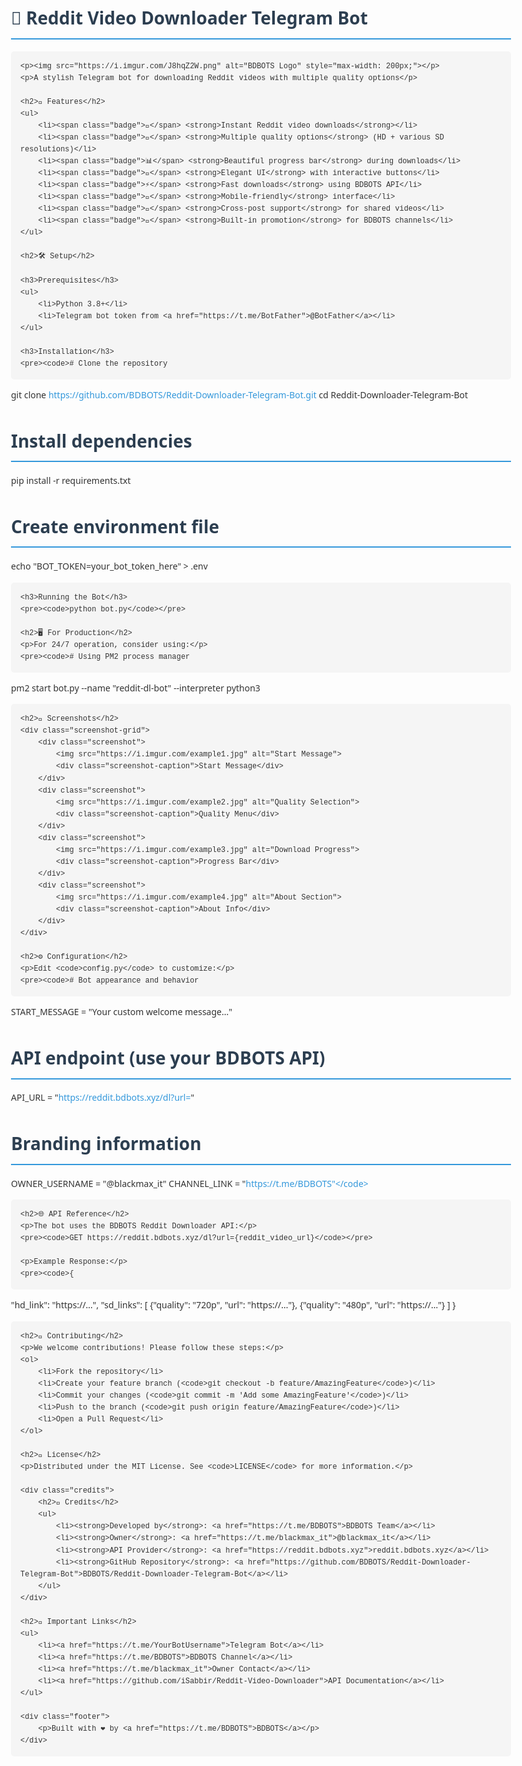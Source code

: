 <!DOCTYPE html>
<html lang="en">
<head>
    <meta charset="UTF-8">
    <meta name="viewport" content="width=device-width, initial-scale=1.0">
    <title>Reddit Video Downloader Telegram Bot | BDBOTS</title>
    <style>
        body {
            font-family: 'Segoe UI', Tahoma, Geneva, Verdana, sans-serif;
            line-height: 1.6;
            color: #333;
            max-width: 800px;
            margin: 0 auto;
            padding: 20px;
        }
        h1, h2, h3 {
            color: #2c3e50;
        }
        h1 {
            border-bottom: 2px solid #3498db;
            padding-bottom: 10px;
        }
        h2 {
            border-bottom: 1px solid #eee;
            padding-bottom: 5px;
            margin-top: 30px;
        }
        code {
            background-color: #f5f5f5;
            padding: 2px 5px;
            border-radius: 3px;
            font-family: 'Courier New', Courier, monospace;
        }
        pre {
            background-color: #f5f5f5;
            padding: 15px;
            border-radius: 5px;
            overflow-x: auto;
        }
        a {
            color: #3498db;
            text-decoration: none;
        }
        a:hover {
            text-decoration: underline;
        }
        .badge {
            display: inline-block;
            padding: 3px 7px;
            background-color: #3498db;
            color: white;
            border-radius: 3px;
            font-size: 0.8em;
            margin-right: 5px;
        }
        .screenshot-grid {
            display: grid;
            grid-template-columns: repeat(2, 1fr);
            gap: 20px;
            margin: 20px 0;
        }
        .screenshot {
            border: 1px solid #ddd;
            border-radius: 5px;
            overflow: hidden;
        }
        .screenshot img {
            width: 100%;
            height: auto;
        }
        .screenshot-caption {
            padding: 10px;
            background-color: #f9f9f9;
            text-align: center;
        }
        .credits {
            background-color: #f9f9f9;
            padding: 15px;
            border-radius: 5px;
            margin-top: 30px;
        }
        .footer {
            text-align: center;
            margin-top: 40px;
            padding-top: 20px;
            border-top: 1px solid #eee;
            color: #7f8c8d;
        }
    </style>
</head>
<body>
    <h1>🔴 Reddit Video Downloader Telegram Bot</h1>
    
    <p><img src="https://i.imgur.com/J8hqZ2W.png" alt="BDBOTS Logo" style="max-width: 200px;"></p>
    <p>A stylish Telegram bot for downloading Reddit videos with multiple quality options</p>
    
    <h2>🌟 Features</h2>
    <ul>
        <li><span class="badge">🚀</span> <strong>Instant Reddit video downloads</strong></li>
        <li><span class="badge">🎥</span> <strong>Multiple quality options</strong> (HD + various SD resolutions)</li>
        <li><span class="badge">📊</span> <strong>Beautiful progress bar</strong> during downloads</li>
        <li><span class="badge">💫</span> <strong>Elegant UI</strong> with interactive buttons</li>
        <li><span class="badge">⚡</span> <strong>Fast downloads</strong> using BDBOTS API</li>
        <li><span class="badge">📱</span> <strong>Mobile-friendly</strong> interface</li>
        <li><span class="badge">🔄</span> <strong>Cross-post support</strong> for shared videos</li>
        <li><span class="badge">📢</span> <strong>Built-in promotion</strong> for BDBOTS channels</li>
    </ul>
    
    <h2>🛠️ Setup</h2>
    
    <h3>Prerequisites</h3>
    <ul>
        <li>Python 3.8+</li>
        <li>Telegram bot token from <a href="https://t.me/BotFather">@BotFather</a></li>
    </ul>
    
    <h3>Installation</h3>
    <pre><code># Clone the repository
git clone https://github.com/BDBOTS/Reddit-Downloader-Telegram-Bot.git
cd Reddit-Downloader-Telegram-Bot

# Install dependencies
pip install -r requirements.txt

# Create environment file
echo "BOT_TOKEN=your_bot_token_here" > .env</code></pre>
    
    <h3>Running the Bot</h3>
    <pre><code>python bot.py</code></pre>
    
    <h2>🖥️ For Production</h2>
    <p>For 24/7 operation, consider using:</p>
    <pre><code># Using PM2 process manager
pm2 start bot.py --name "reddit-dl-bot" --interpreter python3</code></pre>
    
    <h2>📸 Screenshots</h2>
    <div class="screenshot-grid">
        <div class="screenshot">
            <img src="https://i.imgur.com/example1.jpg" alt="Start Message">
            <div class="screenshot-caption">Start Message</div>
        </div>
        <div class="screenshot">
            <img src="https://i.imgur.com/example2.jpg" alt="Quality Selection">
            <div class="screenshot-caption">Quality Menu</div>
        </div>
        <div class="screenshot">
            <img src="https://i.imgur.com/example3.jpg" alt="Download Progress">
            <div class="screenshot-caption">Progress Bar</div>
        </div>
        <div class="screenshot">
            <img src="https://i.imgur.com/example4.jpg" alt="About Section">
            <div class="screenshot-caption">About Info</div>
        </div>
    </div>
    
    <h2>⚙️ Configuration</h2>
    <p>Edit <code>config.py</code> to customize:</p>
    <pre><code># Bot appearance and behavior
START_MESSAGE = "Your custom welcome message..."

# API endpoint (use your BDBOTS API)
API_URL = "https://reddit.bdbots.xyz/dl?url=" 

# Branding information
OWNER_USERNAME = "@blackmax_it"
CHANNEL_LINK = "https://t.me/BDBOTS"</code></pre>
    
    <h2>🌐 API Reference</h2>
    <p>The bot uses the BDBOTS Reddit Downloader API:</p>
    <pre><code>GET https://reddit.bdbots.xyz/dl?url={reddit_video_url}</code></pre>
    
    <p>Example Response:</p>
    <pre><code>{
  "hd_link": "https://...",
  "sd_links": [
    {"quality": "720p", "url": "https://..."},
    {"quality": "480p", "url": "https://..."}
  ]
}</code></pre>
    
    <h2>🤝 Contributing</h2>
    <p>We welcome contributions! Please follow these steps:</p>
    <ol>
        <li>Fork the repository</li>
        <li>Create your feature branch (<code>git checkout -b feature/AmazingFeature</code>)</li>
        <li>Commit your changes (<code>git commit -m 'Add some AmazingFeature'</code>)</li>
        <li>Push to the branch (<code>git push origin feature/AmazingFeature</code>)</li>
        <li>Open a Pull Request</li>
    </ol>
    
    <h2>📜 License</h2>
    <p>Distributed under the MIT License. See <code>LICENSE</code> for more information.</p>
    
    <div class="credits">
        <h2>📌 Credits</h2>
        <ul>
            <li><strong>Developed by</strong>: <a href="https://t.me/BDBOTS">BDBOTS Team</a></li>
            <li><strong>Owner</strong>: <a href="https://t.me/blackmax_it">@blackmax_it</a></li>
            <li><strong>API Provider</strong>: <a href="https://reddit.bdbots.xyz">reddit.bdbots.xyz</a></li>
            <li><strong>GitHub Repository</strong>: <a href="https://github.com/BDBOTS/Reddit-Downloader-Telegram-Bot">BDBOTS/Reddit-Downloader-Telegram-Bot</a></li>
        </ul>
    </div>
    
    <h2>🔗 Important Links</h2>
    <ul>
        <li><a href="https://t.me/YourBotUsername">Telegram Bot</a></li>
        <li><a href="https://t.me/BDBOTS">BDBOTS Channel</a></li>
        <li><a href="https://t.me/blackmax_it">Owner Contact</a></li>
        <li><a href="https://github.com/iSabbir/Reddit-Video-Downloader">API Documentation</a></li>
    </ul>
    
    <div class="footer">
        <p>Built with ❤️ by <a href="https://t.me/BDBOTS">BDBOTS</a></p>
    </div>
</body>
</html>
